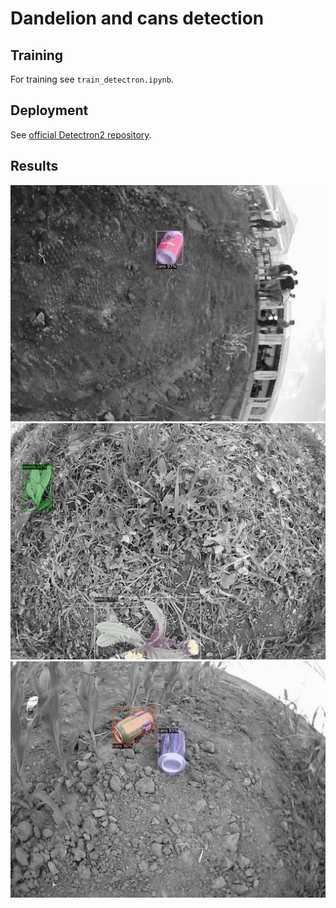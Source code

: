 # Dandelion and cans detection
## Training
For training see `train_detectron.ipynb`.

## Deployment
See [official Detectron2 repository](https://github.com/facebookresearch/detectron2/tree/main/tools/deploy).

## Results
![Can](./figures/can.png)
![Dandelions](./figures/dandelion.png)
![Cans](./figures/cans.png)
